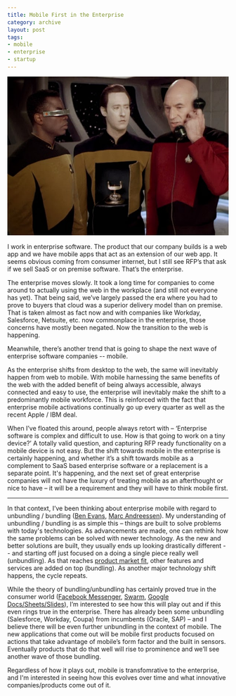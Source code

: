 ```yaml
---
title: Mobile First in the Enterprise
category: archive
layout: post
tags:
- mobile
- enterprise
- startup
---
```


![star-trek-phone](/images/star-trek-phone.jpg)

I work in enterprise software. The product that our company builds is a web app and we have mobile apps that act as an extension of our web app. It seems obvious coming from consumer internet, but I still see RFP’s that ask if we sell SaaS or on premise software. That’s the enterprise. 

The enterprise moves slowly. It took a long time for companies to come around to actually using the web in the workplace (and still not everyone has yet). That being said, we’ve largely passed the era where you had to prove to buyers that cloud was a superior delivery model than on premise. That is taken almost as fact now and with companies like Workday, Salesforce, Netsuite, etc. now commonplace in the enterprise, those concerns have mostly been negated. Now the transition to the web is happening.

Meanwhile, there’s another trend that is going to shape the next wave of enterprise software companies -- mobile.

As the enterprise shifts from desktop to the web, the same will inevitably happen from web to mobile. With mobile harnessing the same benefits of the web with the added benefit of being always accessible, always connected and easy to use, the enterprise will inevitably make the shift to a predominantly mobile workforce. This is reinforced with the fact that enterprise mobile activations continually go up every quarter as well as the recent Apple / IBM deal.

When I’ve floated this around, people always retort with – ‘Enterprise software is complex and difficult to use. How is that going to work on a tiny device?’ A totally valid question, and capturing RFP ready functionality on a mobile device is not easy. But the shift towards mobile in the enterprise is certainly happening, and whether it’s a shift towards mobile as a complement to SaaS based enterprise software or a replacement is a separate point. It's happening, and the next set of great enterprise companies will not have the luxury of treating mobile as an afterthought or nice to have – it will be a requirement and they will have to think mobile first.

<hr>

In that context, I’ve been thinking about enterprise mobile with regard to unbundling / bundling ([Ben Evans](http://ben-evans.com/benedictevans/2014/8/1/app-unbundling-search-and-discovery), [Marc Andreessen](http://blogs.hbr.org/2014/06/how-to-succeed-in-business-by-bundling-and-unbundling/)). My understanding of unbundling / bundling is as simple this – things are built to solve problems with today's technologies. As advancements are made, one can rethink how the same problems can be solved with newer technology. As the new and better solutions are built, they usually ends up looking drastically different -- and starting off just focused on a doing a single piece really well (unbundling). As that reaches [product market fit](http://web.archive.org/web/20070701074943/http://blog.pmarca.com/2007/06/the-pmarca-gu-2.html), other features and services are added on top (bundling). As another major technology shift happens, the cycle repeats.

While the theory of bundling/unbundling has certainly proved true in the consumer world ([Facebook Messenger](https://www.facebook.com/mobile/messenger), [Swarm](https://www.swarmapp.com/), [Google Docs/Sheets/Slides](http://googledrive.blogspot.com/2014/04/docssheetsapps.html)), I’m interested to see how this will play out and if this even rings true in the enterprise. There has already been some unbundling (Salesforce, Workday, Coupa) from incumbents (Oracle, SAP) – and I believe there will be even further unbundling in the context of mobile. The new applications that come out will be mobile first products focused on actions that take advantage of mobile’s form factor and the built in sensors. Eventually products that do that well will rise to prominence and we’ll see another wave of those bundling.

Regardless of how it plays out, mobile is transfomrative to the enterprise, and I'm interested in seeing how this evolves over time and what innovative companies/products come out of it.
